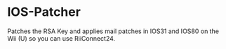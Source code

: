 # IOS-Patcher
Patches the RSA Key and applies mail patches in IOS31 and IOS80 on the Wii (U) so you can use RiiConnect24.
